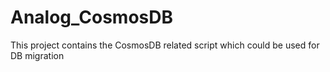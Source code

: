 # Analog_CosmosDB
This project contains the CosmosDB related script which could be used for DB migration
